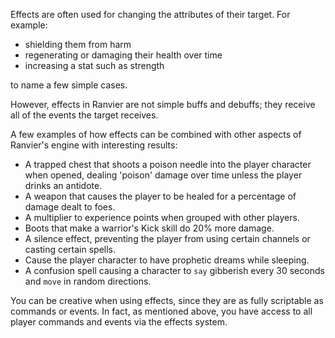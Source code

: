 Effects are often used for changing the attributes of their target. For example:

* shielding them from harm
* regenerating or damaging their health over time
* increasing a stat such as strength

to name a few simple cases.

However, effects in Ranvier are not simple buffs and debuffs; they receive all of the events the target receives.

A few examples of how effects can be combined with other aspects of Ranvier's engine with interesting results:

* A trapped chest that shoots a poison needle into the player character when opened, dealing 'poison' damage over time unless the player drinks an antidote.
* A weapon that causes the player to be healed for a percentage of damage dealt to foes.
* A multiplier to experience points when grouped with other players.
* Boots that make a warrior's Kick skill do 20% more damage.
* A silence effect, preventing the player from using certain channels or casting certain spells.
* Cause the player character to have prophetic dreams while sleeping.
* A confusion spell causing a character to `say` gibberish every 30 seconds and `move` in random directions.

You can be creative when using effects, since they are as fully scriptable as commands or events. In fact, as mentioned above, you have access to all player commands and events via the effects system.